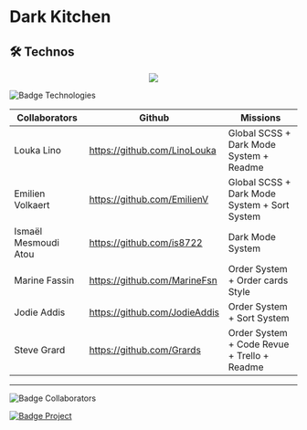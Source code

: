 # Dark Kitchen

## 🛠 Technos

<p align="center">
  <a href="https://skillicons.dev">
    <img src="https://skillicons.dev/icons?i=js,html,css,sass" />
  </a>
</p>
<img src="https://img.shields.io/badge/Technos-HMTL5_/_SCSS_/_CSS3_/_JS-green?style=for-the-badge&logo=appveyor" alt="Badge Technologies" style="margin-right:10px;">

| Collaborators        | Github                        | Missions                                     |
| -------------------- | ----------------------------- | -------------------------------------------- |
| Louka Lino           | https://github.com/LinoLouka  | Global SCSS + Dark Mode System + Readme      |
| Emilien Volkaert     | https://github.com/EmilienV   | Global SCSS + Dark Mode System + Sort System |
| Ismaël Mesmoudi Atou | https://github.com/is8722     | Dark Mode System                             |
| Marine Fassin        | https://github.com/MarineFsn  | Order System + Order cards Style             |
| Jodie Addis          | https://github.com/JodieAddis | Order System + Sort System                   |
| Steve Grard          | https://github.com/Grards     | Order System + Code Revue + Trello + Readme  |

---

<img src="https://img.shields.io/badge/Collaborators-6-red?style=for-the-badge&logo=appveyor" alt="Badge Collaborators" style="margin-right:10px;">

<!-- Ajout de screen / lien pour visionner le site -->

<a href="https://becode.org"><img src="https://img.shields.io/badge/Project-BeCode-blue?style=for-the-badge&logo=appveyor" alt="Badge Project" style="margin-right:10px;">
</a>
